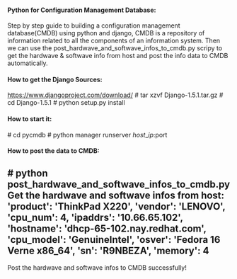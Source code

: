 #### Python for Configuration Management Database:
Step by step guide to building a configuration management database(CMDB) using python and django, CMDB is a repository of information related to all the components of an information system. Then we can use the post_hardwave_and_softwave_infos_to_cmdb.py scripy to get the hardwave & softwave info from host and post the info data to CMDB automatically.

#### How to get the Django Sources:
 https://www.djangoproject.com/download/
 \# tar xzvf Django-1.5.1.tar.gz
 \# cd Django-1.5.1
 \# python setup.py install

#### How to start it:
\# cd pycmdb
\# python manager runserver $host\_ip:$port

#### How to post the data to CMDB:
\# python post_hardwave_and_softwave_infos_to_cmdb.py     
Get the hardwave and softwave infos from host:            
'product': 'ThinkPad X220', 'vendor': 'LENOVO', 'cpu\_num': 4, 'ipaddrs': '10.66.65.102', 'hostname': 'dhcp-65-102.nay.redhat.com', 'cpu\_model': 'GenuineIntel', 'osver': 'Fedora 16 Verne x86\_64', 'sn': 'R9NBEZA', 'memory': 4
----------------------------------------------------------
Post the hardwave and softwave infos to CMDB successfully!

